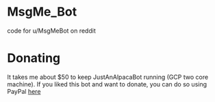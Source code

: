 # MsgMe_Bot
code for u/MsgMeBot on reddit

# Donating
It takes me about $50 to keep JustAnAlpacaBot running (GCP two core machine).
If you liked this bot and want to donate, you can do so using PayPal [here](https://www.paypal.me/csoham358)

